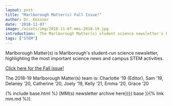 ```yaml
---
layout: post
title: "Marlborough Matter(s) Fall Issue!"
author: Dr. Kessner
date: '2018-11-07'
image: /assets/img/2018-11-07-mms-2018-19.jpg
introduction:  The Marlborough Matter(s) student science newsletter's Fall issue! 
tags: ["STEM"]
---
```


Marlborough Matter(s) is Marlborough's student-run science newsletter, highlighting the
most important science news and campus STEM activities.  

[Click here for the Fall issue!](https://mailchi.mp/f7b298152a54/marlborough-matters-fall-issue)

The 2018-19 Marlborough Matter(s) team is:
Charlotte ‘19 (Editor), Sam ‘19, Delaney ‘20, Catherine ‘20, Joely ‘19, Kelly
‘21, Emma ‘20, Grace ‘20

{% include base.html %}
[MM(s) newsletter archive here]({{ base }}{% link mm.md %}).


